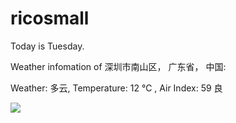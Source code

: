 # ricosmall

Today is Tuesday.

Weather infomation of 深圳市南山区， 广东省， 中国: 

Weather: 多云, Temperature: 12 ℃ , Air Index: 59 良

<img src="https://github-readme-stats.vercel.app/api?username=ricosmall&show_icons=true" />
